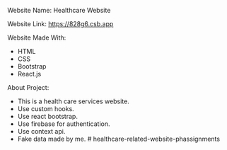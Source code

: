 Website Name: Healthcare Website

Website Link: https://828g6.csb.app

Website Made With:

- HTML
- CSS
- Bootstrap
- React.js

About Project:

- This is a health care services website.
- Use custom hooks.
- Use react bootstrap.
- Use firebase for authentication.
- Use context api.
- Fake data made by me.
#   h e a l t h c a r e - r e l a t e d - w e b s i t e - p h a s s i g n m e n t s  
 